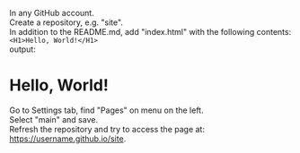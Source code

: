In any GitHub account.<br>
Create a repository, e.g. "site".<br>
In addition to the README.md, add "index.html" with the following contents:<br>
`<H1>Hello, World!</H1>`<br>
output: <H1>Hello, World!</H1><p>
Go to Settings tab, find "Pages" on menu on the left.<br>
Select "main" and save.<br>
Refresh the repository and try to access the page at: https://username.github.io/site.
